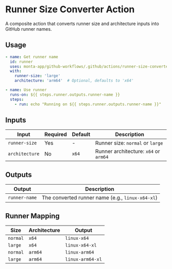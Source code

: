 # Runner Size Converter Action

A composite action that converts runner size and architecture inputs into GitHub runner names.

## Usage

```yaml
- name: Get runner name
  id: runner
  uses: monta-app/github-workflows/.github/actions/runner-size-converter@v3
  with:
    runner-size: 'large'
    architecture: 'arm64'  # Optional, defaults to 'x64'

- name: Use runner
  runs-on: ${{ steps.runner.outputs.runner-name }}
  steps:
    - run: echo "Running on ${{ steps.runner.outputs.runner-name }}"
```

## Inputs

| Input | Required | Default | Description |
|-------|----------|---------|-------------|
| `runner-size` | Yes | - | Runner size: `normal` or `large` |
| `architecture` | No | `x64` | Runner architecture: `x64` or `arm64` |

## Outputs

| Output | Description |
|--------|-------------|
| `runner-name` | The converted runner name (e.g., `linux-x64-xl`) |

## Runner Mapping

| Size | Architecture | Output |
|------|--------------|--------|
| `normal` | `x64` | `linux-x64` |
| `large` | `x64` | `linux-x64-xl` |
| `normal` | `arm64` | `linux-arm64` |
| `large` | `arm64` | `linux-arm64-xl` |
